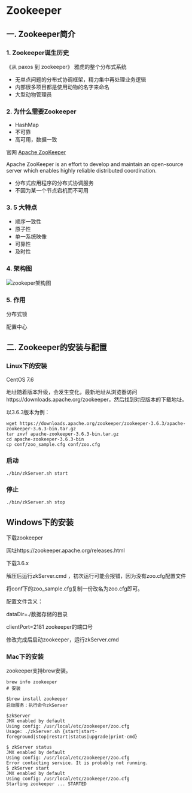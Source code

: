 # Zookeeper

## 一.  Zookeeper简介

### 1.  Zookeeper诞生历史

《从 paxos 到 zookeeper》  雅虎的整个分布式系统

- 无单点问题的分布式协调框架，精力集中再处理业务逻辑
- 内部很多项目都是使用动物的名字来命名
- 大型动物管理员

### 2.  为什么需要Zookeeper

- HashMap
- 不可靠
- 高可用，数据一致

官网 [Apache ZooKeeper](https://zookeeper.apache.org/)

Apache ZooKeeper is an effort to develop and maintain an open-source server which enables highly reliable distributed coordination.

- 分布式应用程序的分布式协调服务
- 不因为某一个节点宕机而不可用

### 3.  5 大特点

- 顺序一致性
- 原子性
- 单一系统映像
- 可靠性
- 及时性

### 4.  架构图

![zookeper架构图](https://zookeeper.apache.org/doc/current/images/zkservice.jpg)



### 5.  作用

分布式锁

配置中心

## 二.  Zookeeper的安装与配置

### Linux下的安装

CentOS 7.6

地址随着版本升级，会发生变化，最新地址从浏览器访问https://downloads.apache.org/zookeeper，然后找到对应版本的下载地址。

以3.6.3版本为例：

```shell
wget https://downloads.apache.org/zookeeper/zookeeper-3.6.3/apache-zookeeper-3.6.3-bin.tar.gz
tar zxvf apache-zookeeper-3.6.3-bin.tar.gz
cd apache-zookeeper-3.6.3-bin
cp conf/zoo_sample.cfg conf/zoo.cfg
```

### 启动

```shell
./bin/zkServer.sh start
```

### 停止

```shell
./bin/zkServer.sh stop
```

## Windows下的安装

下载zookeeper

网址https://zookeeper.apache.org/releases.html

下载3.6.x

解压后运行zkServer.cmd ，初次运行可能会报错，因为没有zoo.cfg配置文件

将conf下的zoo_sample.cfg复制一份改名为zoo.cfg即可。

配置文件含义：

dataDir=./数据存储的目录

clientPort=2181 zookeeper的端口号

修改完成后启动zookeeper，运行zkServer.cmd

### Mac下的安装

zookeeper支持brew安装。

```shell
brew info zookeeper
# 安装

$brew install zookeeper
启动服务：执行命令zkServer

$zkServer 
JMX enabled by default
Using config: /usr/local/etc/zookeeper/zoo.cfg
Usage: ./zkServer.sh {start|start-foreground|stop|restart|status|upgrade|print-cmd}

$ zkServer status
JMX enabled by default
Using config: /usr/local/etc/zookeeper/zoo.cfg
Error contacting service. It is probably not running.
$ zkServer start
JMX enabled by default
Using config: /usr/local/etc/zookeeper/zoo.cfg
Starting zookeeper ... STARTED
```









 

